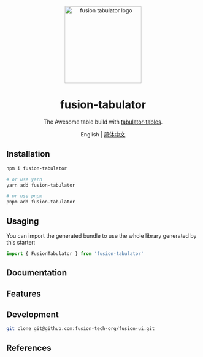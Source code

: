<div align="center">
  <a href="https://github.com/fusion-tech-org/fusion-ui/tree/main/packages/fusion-tabulator" target="_blank">
    <img alt="fusion tabulator logo" width="200" src=""/>
  </a>
</div>

<div align="center">
  <h1>fusion-tabulator</h1>
</div>

<div align="center">

The Awesome table build with [tabulator-tables](https://tabulator.info/).

</div>

<div align="center">

English | [简体中文](./README.zh-CN.md)

</div>


## Installation

```bash
npm i fusion-tabulator

# or use yarn
yarn add fusion-tabulator

# or use pnpm
pnpm add fusion-tabulator


```

## Usaging

You can import the generated bundle to use the whole library generated by this starter:

```javascript
import { FusionTabulator } from 'fusion-tabulator'
```

## Documentation


## Features


## Development

```bash
git clone git@github.com:fusion-tech-org/fusion-ui.git

```


## References


